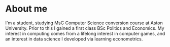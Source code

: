 # About me

I'm a student, studying MsC Computer Science conversion course at Aston University. Prior to this I gained a first class BSc Politics and Economics.
My interest in computing comes from a lifelong interest in computer games, and an interest in data science I developed via learning econometrics. 
